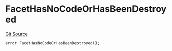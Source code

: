# FacetHasNoCodeOrHasBeenDestroyed
[Git Source](https://github.com/thrackle-io/aquifi-rules-v1/blob/3646d7220ca1c3c6e396c1c58012716f59073c50/src/client/token/handler/diamond/HandlerDiamond.sol)


```solidity
error FacetHasNoCodeOrHasBeenDestroyed();
```


